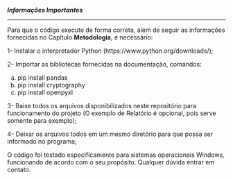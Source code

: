 <b>*Informações Importantes*</b>
<hr>
Para que o código execute de forma correta, além de seguir as informações fornecidas no Capítulo <b>Metodologia</b>, é necessário:
<p>1- Instalar o interpretador Python (https://www.python.org/downloads/);</p>
<p>2- Importar as bibliotecas fornecidas na documentação, comandos:</p>
<ol type="a">
  <li> pip install pandas</li>
  <li> pip install cryptography</li>
  <li> pip install openpyxl</li>
</ol>
<p>3- Baixe todos os arquivos disponibilizados neste repositório para funcionamento do projeto (O exemplo de Relatório é opcional, pois serve somente para exemplo);</p>
<p>4- Deixar os arquivos todos em um mesmo diretório para que possa ser informado no programa;</p>
<p>O código foi testado especificamente para sistemas operacionais Windows, funcionando de acordo com o seu propósito.
Qualquer dúvida entrar em contato.</p>
